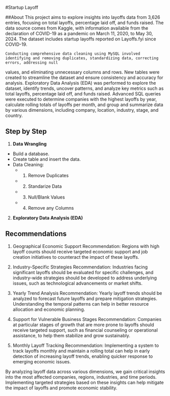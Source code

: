 #Startup Layoff

##About
	This project aims to explore insights into layoffs data from 3,626 entries, focusing on total layoffs, percentage laid off, and funds raised. The data source comes from
Kaggle, with information available from the declaration of COVID-19 as a pandemic on March 11, 2020, to May 30, 2024. The dataset includes startup layoffs reported on
Layoffs.fyi since COVID-19.

	Conducting comprehensive data cleaning using MySQL involved identifying and removing duplicates, standardizing data, correcting errors, addressing null
values, and eliminating unnecessary columns and rows. New tables were created to streamline the dataset and ensure consistency and accuracy for analysis.
Exploratory Data Analysis (EDA) was performed to explore the dataset, identify trends, uncover patterns, and analyze key metrics such as total layoffs, percentage laid
off, and funds raised. Advanced SQL queries were executed to determine companies with the highest layoffs by year, calculate rolling totals of layoffs per month, and
group and summarize data by various dimensions, including company, location, industry, stage, and country.

## Step by Step
1. **Data Wrangling**
  - Build a database.
  - Create table and insert the data.
  - Data Cleaning:
	- 1. Remove Duplicates
	- 2. Standarize Data
	- 3. Null/Blank Values
	- 4. Remove any Columns
2. **Exploratory Data Analysis (EDA)**


## Recommendations
1. Geographical Economic Support
Recommendation: Regions with high layoff counts should receive targeted economic support and job creation initiatives to counteract the impact of these layoffs.

2. Industry-Specific Strategies
Recommendation: Industries facing significant layoffs should be evaluated for specific challenges, and industry-wide strategies should be developed to address underlying issues, such as technological advancements or market shifts.

3. Yearly Trend Analysis
Recommendation: Yearly layoff trends should be analyzed to forecast future layoffs and prepare mitigation strategies. Understanding the temporal patterns can help in better resource allocation and economic planning.

4. Support for Vulnerable Business Stages
Recommendation: Companies at particular stages of growth that are more prone to layoffs should receive targeted support, such as financial counseling or operational assistance, to help them stabilize and grow sustainably.

5. Monthly Layoff Tracking
Recommendation: Implementing a system to track layoffs monthly and maintain a rolling total can help in early detection of increasing layoff trends, enabling quicker response to emerging economic issues.


By analyzing layoff data across various dimensions, we gain critical insights into the most affected companies, regions, industries, and time periods. Implementing targeted strategies based on these insights can help mitigate the impact of layoffs and promote economic stability.
